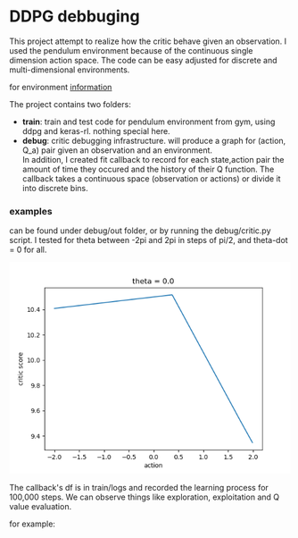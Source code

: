# DDPG debbuging
This project attempt to realize how the critic behave given an observation.
I used the pendulum environment because of the continuous single dimension action space.
The code can be easy adjusted for discrete and multi-dimensional environments.

for environment <a href="https://github.com/openai/gym/wiki/Pendulum-v0">information</a>

The project contains two folders:
* <b>train</b>: train and test code for pendulum environment from gym, using ddpg and keras-rl. nothing special here.<br/>
* <b>debug</b>: critic debugging infrastructure. will produce a graph for (action, Q_a) pair given an observation and an environment.
<br/>In addition, I created fit callback to record for each state,action pair the amount of time they occured and the history of their Q function.
The callback takes a continuous space (observation or actions) or divide it into discrete bins.
### examples
can be found under debug/out  folder, or by running the debug/critic.py script.
I tested for theta between -2pi and 2pi in steps of pi/2, and theta-dot = 0 for all.

<img src="https://raw.githubusercontent.com/michaeleh/DDPG-debbuging/master/debug/out/theta_0.0_plot.png"></img>

The callback's df is in train/logs and recorded the learning process for 100,000 steps.
We can observe things like exploration, exploitation and Q value evaluation.

for example:
<INSERT JUPYTER HERE>
 
